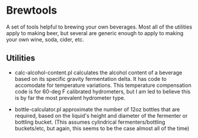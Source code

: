 Brewtools
=========

A set of tools helpful to brewing your own beverages. Most all of the utilities apply to making beer, but several are generic enough to apply to making your own wine, soda, cider, etc.

Utilities
---------

* calc-alcohol-content.pl calculates the alcohol content of a beverage based on its specific gravity fermentation delta. It has code to accomodate for temperature variations. This temperature compensation code is for 60-deg F calibrated hydrometers, but I am led to believe this is by far the most prevalent hydrometer type.

* bottle-calculator.pl approximate the number of 12oz bottles that are required, based on the liquid's height and diameter of the fermenter or bottling bucket. (This assumes cylindrical fermenters/bottling buckets/etc, but again, this seems to be the case almost all of the time)

